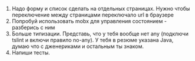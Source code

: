 1. Надо форму и список сделать на отдельных страницах. Нужно чтобы переключение между страницами переключало url в браузере
2. Попробуй использовать mobx для управления состоянием - разберись с ним
3. Больше типизации. Представь, что у тебя вообще нет any (подключи tslint и включи правило no-any). У тебя в резюме указана Java, думаю что с дженериками и остальным ты знаком.
4. Напиши тесты.